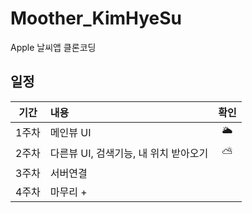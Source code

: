 # Moother_KimHyeSu

Apple 날씨앱 클론코딩

## 일정

|기간|내용|확인|
|:--:|:--|:--:|
|1주차|메인뷰 UI|🌥|
|2주차|다른뷰 UI, 검색기능, 내 위치 받아오기|⛅️|
|3주차|서버연결||
|4주차|마무리 + ||
